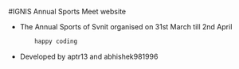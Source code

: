 ﻿#IGNIS Annual Sports Meet website

* The Annual Sports of Svnit organised on 31st March till 2nd April
	```sh
		happy coding
	```
* Developed by aptr13 and abhishek981996
